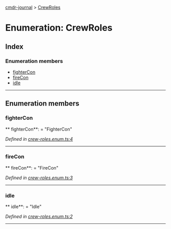 [cmdr-journal](../README.md) > [CrewRoles](../enums/crewroles.md)



# Enumeration: CrewRoles

## Index

### Enumeration members

* [fighterCon](crewroles.md#fightercon)
* [fireCon](crewroles.md#firecon)
* [idle](crewroles.md#idle)



---
## Enumeration members
<a id="fightercon"></a>

###  fighterCon

** fighterCon**:    = "FighterCon"

*Defined in [crew-roles.enum.ts:4](https://github.com/chrisbruford/cmdr-journal/blob/0588b1f/src/crew-roles.enum.ts#L4)*





___

<a id="firecon"></a>

###  fireCon

** fireCon**:    = "FireCon"

*Defined in [crew-roles.enum.ts:3](https://github.com/chrisbruford/cmdr-journal/blob/0588b1f/src/crew-roles.enum.ts#L3)*





___

<a id="idle"></a>

###  idle

** idle**:    = "Idle"

*Defined in [crew-roles.enum.ts:2](https://github.com/chrisbruford/cmdr-journal/blob/0588b1f/src/crew-roles.enum.ts#L2)*





___


